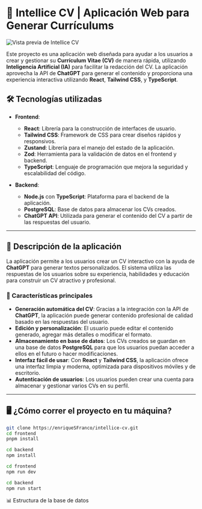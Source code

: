 # 💼 Intellice CV | Aplicación Web para Generar Currículums

![Vista previa de Intellice CV](public/assets/images/home-page-preview.png)

Este proyecto es una aplicación web diseñada para ayudar a los usuarios a crear y gestionar su **Currículum Vitae (CV)** de manera rápida, utilizando **Inteligencia Artificial (IA)** para facilitar la redacción del CV. La aplicación aprovecha la API de **ChatGPT** para generar el contenido y proporciona una experiencia interactiva utilizando **React**, **Tailwind CSS**, y **TypeScript**.

## 🛠️ Tecnologías utilizadas

- **Frontend**: 
  - **React**: Librería para la construcción de interfaces de usuario.
  - **Tailwind CSS**: Framework de CSS para crear diseños rápidos y responsivos.
  - **Zustand**: Librería para el manejo del estado de la aplicación.
  - **Zod**: Herramienta para la validación de datos en el frontend y backend.
  - **TypeScript**: Lenguaje de programación que mejora la seguridad y escalabilidad del código.

- **Backend**:
  - **Node.js** con **TypeScript**: Plataforma para el backend de la aplicación.
  - **PostgreSQL**: Base de datos para almacenar los CVs creados.
  - **ChatGPT API**: Utilizada para generar el contenido del CV a partir de las respuestas del usuario.

---

## 📝 Descripción de la aplicación

La aplicación permite a los usuarios crear un CV interactivo con la ayuda de **ChatGPT** para generar textos personalizados. El sistema utiliza las respuestas de los usuarios sobre su experiencia, habilidades y educación para construir un CV atractivo y profesional.

### 🧠 Características principales

- **Generación automática del CV**: Gracias a la integración con la API de **ChatGPT**, la aplicación puede generar contenido profesional de calidad basado en las respuestas del usuario.
- **Edición y personalización**: El usuario puede editar el contenido generado, agregar más detalles o modificar el formato.
- **Almacenamiento en base de datos**: Los CVs creados se guardan en una base de datos **PostgreSQL** para que los usuarios puedan acceder a ellos en el futuro o hacer modificaciones.
- **Interfaz fácil de usar**: Con **React** y **Tailwind CSS**, la aplicación ofrece una interfaz limpia y moderna, optimizada para dispositivos móviles y de escritorio.
- **Autenticación de usuarios**: Los usuarios pueden crear una cuenta para almacenar y gestionar varios CVs en su perfil.

---

## 🖥️ ¿Cómo correr el proyecto en tu máquina?
```bash
git clone https://enriqueSFranco/intellice-cv.git
cd frontend
pnpm install

cd backend
npm install

cd frontend
npm run dev

cd backend
npm run start
```

📊 Estructura de la base de datos
